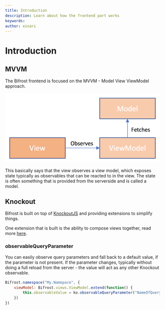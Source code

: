 ```yaml
---
title: Introduction
description: Learn about how the frontend part works
keywords: 
author: einari
---
```

# Introduction

## MVVM

The Bifrost frontend is focused on the MVVM - Model View ViewModel approach.

![MVVM Diagram](images/mvvm.png)

This basically says that the view observes a view model, which exposes state typically as observables that can be reacted to in the view. The state is often something that is provided from the serverside and is called a model.

## Knockout

Bifrost is built on top of [KnockoutJS](http://knockoutjs.com) and providing extensions to simplify things.

One extension that is built is the ability to compose views together, read more [here](views.md).

### observableQueryParameter

You can easily observe query parameters and fall back to a default value, if the parameter is not present. If the parameter changes, typically without doing a full reload from the server - the value will act as any other Knockout observable.

```javascript
Bifrost.namespace("My.Namepace", {
    viewModel: Bifrost.views.ViewModel.extend(function() {
        this.observableValue = ko.observableQueryParameter("NameOfQueryParameter", "DefaultValue");
    })
})
```
